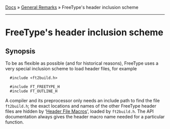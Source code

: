 [Docs](ft2-index.md) &raquo; [General Remarks](ft2-toc.md#general-remarks) &raquo; FreeType's header inclusion scheme

-------------------------------

# FreeType's header inclusion scheme

## Synopsis

To be as flexible as possible (and for historical reasons), FreeType uses a very special inclusion scheme to load header files, for example
```
  #include <ft2build.h>

  #include FT_FREETYPE_H
  #include FT_OUTLINE_H
```

A compiler and its preprocessor only needs an include path to find the file `ft2build.h`; the exact locations and names of the other FreeType header files are hidden by &lsquo;<a href="../ft2-header_file_macros/index.html#header_file_macros">Header File Macros</a>&rsquo;, loaded by `ft2build.h`. The API documentation always gives the header macro name needed for a particular function.

